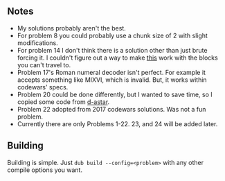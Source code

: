 ## Notes
- My solutions probably aren't the best.
- For problem 8 you could probably use a chunk size of 2 with slight modifications.
- For problem 14 I don't think there is a solution other than just brute forcing it. I couldn't figure out a way to make [this](https://math.stackexchange.com/questions/636128/calculating-the-number-of-possible-paths-through-some-squares) work with the blocks you can't travel to.
- Problem 17's Roman numeral decoder isn't perfect. For example it accepts something like MIXVI, which is invalid. But, it works within codewars' specs.
- Problem 20 could be done differently, but I wanted to save time, so I copied some code from [d-astar](https://github.com/d-astar).
- Problem 22 adopted from 2017 codewars solutions. Was not a fun problem.
- Currently there are only Problems 1-22. 23, and 24 will be added later.
## Building
Building is simple. Just `dub build --config=<problem>` with any other compile options you want.